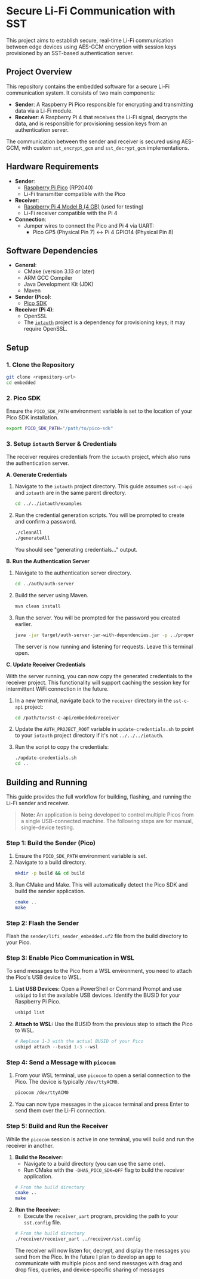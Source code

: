 # Secure Li-Fi Communication with SST

This project aims to establish secure, real-time Li-Fi communication between edge devices using AES-GCM encryption with session keys provisioned by an SST-based authentication server.

## Project Overview

This repository contains the embedded software for a secure Li-Fi communication system. It consists of two main components:

*   **Sender**: A Raspberry Pi Pico responsible for encrypting and transmitting data via a Li-Fi module.
*   **Receiver**: A Raspberry Pi 4 that receives the Li-Fi signal, decrypts the data, and is responsible for provisioning session keys from an authentication server.

The communication between the sender and receiver is secured using AES-GCM, with custom `sst_encrypt_gcm` and `sst_decrypt_gcm` implementations.

## Hardware Requirements

*   **Sender**:
    *   [Raspberry Pi Pico](https://www.sparkfun.com/raspberry-pi-pico.html?src=raspberrypi) (RP2040)
    *   Li-Fi transmitter compatible with the Pico
*   **Receiver**:
    *   [Raspberry Pi 4 Model B (4 GB)](https://www.sparkfun.com/raspberry-pi-4-model-b-4-gb.html?src=raspberrypi) (used for testing)
    *   Li-Fi receiver compatible with the Pi 4
*   **Connection**:
    *   Jumper wires to connect the Pico and Pi 4 via UART:
        *   Pico GP5 (Physical Pin 7) <-> Pi 4 GPIO14 (Physical Pin 8)

## Software Dependencies

*   **General**:
    *   CMake (version 3.13 or later)
    *   ARM GCC Compiler
    *   Java Development Kit (JDK)
    *   Maven
*   **Sender (Pico)**:
    *   [Pico SDK](https://github.com/raspberrypi/pico-sdk)
*   **Receiver (Pi 4)**:
    *   OpenSSL
    *   The [`iotauth`](https://github.com/iotauth/) project is a dependency for provisioning keys; it may require OpenSSL.

## Setup

### 1. Clone the Repository

```bash
git clone <repository-url>
cd embedded
```

### 2. Pico SDK

Ensure the `PICO_SDK_PATH` environment variable is set to the location of your Pico SDK installation.

```bash
export PICO_SDK_PATH="/path/to/pico-sdk"
```

### 3. Setup `iotauth` Server & Credentials

The receiver requires credentials from the `iotauth` project, which also runs the authentication server.

**A. Generate Credentials**

1.  Navigate to the `iotauth` project directory. This guide assumes `sst-c-api` and `iotauth` are in the same parent directory.

    ```bash
    cd ../../iotauth/examples
    ```
2.  Run the credential generation scripts. You will be prompted to create and confirm a password.

    ```bash
    ./cleanAll
    ./generateAll
    ```
    You should see "generating credentials..." output.

**B. Run the Authentication Server**

1.  Navigate to the authentication server directory.

    ```bash
    cd ../auth/auth-server
    ```
2.  Build the server using Maven.

    ```bash
    mvn clean install
    ```
3.  Run the server. You will be prompted for the password you created earlier.

    ```bash
    java -jar target/auth-server-jar-with-dependencies.jar -p ../properties/exampleAuth101.properties
    ```
    The server is now running and listening for requests. Leave this terminal open.

**C. Update Receiver Credentials**

With the server running, you can now copy the generated credentials to the receiver project. This functionality will support caching the session key for intermittent WiFi connection in the future.

1.  In a new terminal, navigate back to the `receiver` directory in the `sst-c-api` project:

    ```bash
    cd /path/to/sst-c-api/embedded/receiver
    ```
2.  Update the `AUTH_PROJECT_ROOT` variable in `update-credentials.sh` to point to your `iotauth` project directory if it's not `../../../iotauth`.
3.  Run the script to copy the credentials:

    ```bash
    ./update-credentials.sh
    cd ..
    ```

## Building and Running

This guide provides the full workflow for building, flashing, and running the Li-Fi sender and receiver.

> **Note:** An application is being developed to control multiple Picos from a single USB-connected machine. The following steps are for manual, single-device testing.

### Step 1: Build the Sender (Pico)

1.  Ensure the `PICO_SDK_PATH` environment variable is set.
2.  Navigate to a build directory.
    ```bash
    mkdir -p build && cd build
    ```
3.  Run CMake and Make. This will automatically detect the Pico SDK and build the sender application.
    ```bash
    cmake ..
    make
    ```

### Step 2: Flash the Sender

Flash the `sender/lifi_sender_embedded.uf2` file from the build directory to your Pico.

### Step 3: Enable Pico Communication in WSL

To send messages to the Pico from a WSL environment, you need to attach the Pico's USB device to WSL.

1.  **List USB Devices:** Open a PowerShell or Command Prompt and use `usbipd` to list the available USB devices. Identify the BUSID for your Raspberry Pi Pico.
    ```powershell
    usbipd list
    ```
2.  **Attach to WSL:** Use the BUSID from the previous step to attach the Pico to WSL.
    ```powershell
    # Replace 1-3 with the actual BUSID of your Pico
    usbipd attach --busid 1-3 --wsl
    ```

### Step 4: Send a Message with `picocom`

1.  From your WSL terminal, use `picocom` to open a serial connection to the Pico. The device is typically `/dev/ttyACM0`.
    ```bash
    picocom /dev/ttyACM0
    ```
2.  You can now type messages in the `picocom` terminal and press Enter to send them over the Li-Fi connection.

### Step 5: Build and Run the Receiver

While the `picocom` session is active in one terminal, you will build and run the receiver in another.

1.  **Build the Receiver:**
    -   Navigate to a build directory (you can use the same one).
    -   Run CMake with the `-DHAS_PICO_SDK=OFF` flag to build the receiver application.
    ```bash
    # From the build directory
    cmake ..
    make
    ```
2.  **Run the Receiver:**
    -   Execute the `receiver_uart` program, providing the path to your `sst.config` file.
    ```bash
    # From the build directory
    ./receiver/receiver_uart ../receiver/sst.config
    ```
    The receiver will now listen for, decrypt, and display the messages you send from the Pico.
    In the future I plan to develop an app to communicate with multiple picos and send messages with drag and drop files, queries, and device-specific sharing of messages
